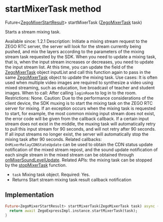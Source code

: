 


# startMixerTask method








Future&lt;[ZegoMixerStartResult](../../zego_uikit_prebuilt_live_audio_room/ZegoMixerStartResult-class.md)> startMixerTask
([ZegoMixerTask](../../zego_uikit_prebuilt_live_audio_room/ZegoMixerTask-class.md) task)





<p>Starts a stream mixing task.</p>
<p>Available since: 1.2.1
Description: Initiate a mixing stream request to the ZEGO RTC server, the server will look for the stream currently being pushed, and mix the layers according to the parameters of the mixing stream task requested by the SDK. When you need to update a mixing task, that is, when the input stream increases or decreases, you need to update the input stream list. At this time, you can update the field of the <a href="../../zego_uikit_prebuilt_live_audio_room/ZegoMixerTask-class.md">ZegoMixerTask</a> object inputList and call this function again to pass in the same <a href="../../zego_uikit_prebuilt_live_audio_room/ZegoMixerTask-class.md">ZegoMixerTask</a> object to update the mixing task.
Use cases: It is often used when multiple video images are required to synthesize a video using mixed streaming, such as education, live broadcast of teacher and student images.
When to call: After calling <code>loginRoom</code> to log in to the room.
Restrictions: None.
Caution: Due to the performance considerations of the client device, the SDK muxing is to start the mixing task on the ZEGO RTC server for mixing. If an exception occurs when the mixing task is requested to start, for example, the most common mixing input stream does not exist, the error code will be given from the callback callback. If a certain input stream does not exist in the middle, the muxing task will automatically retry to pull this input stream for 90 seconds, and will not retry after 90 seconds. If all input streams no longer exist, the server will automatically stop the mixing task after 90 seconds.
Related callbacks: <code>OnMixerRelayCDNStateUpdate</code> can be used to obtain the CDN status update notification of the mixed stream repost, and the sound update notification of each single stream in the mixed stream can be obtained through <a href="../../zego_uikit_prebuilt_live_audio_room/ZegoExpressEngine/onMixerSoundLevelUpdate.md">onMixerSoundLevelUpdate</a>.
Related APIs: the mixing task can be stopped by the <a href="../../zego_uikit_prebuilt_live_audio_room/ZegoExpressEngineMixer/stopMixerTask.md">stopMixerTask</a> function.</p>
<ul>
<li><code>task</code> Mixing task object. Required: Yes.</li>
<li>Returns Start stream mixing task result callback notification</li>
</ul>



## Implementation

```dart
Future<ZegoMixerStartResult> startMixerTask(ZegoMixerTask task) async {
  return await ZegoExpressImpl.instance.startMixerTask(task);
}
```







